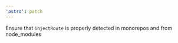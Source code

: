 ```yaml
---
'astro': patch
---
```


Ensure that `injectRoute` is properly detected in monorepos and from node_modules
